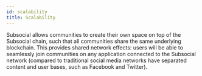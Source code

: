 ```yaml
---
id: scalability
title: Scalability
---
```


Subsocial allows communities to create their own space on top of the Subsocial chain, such that
all communities share the same underlying blockchain. This provides shared network effects:
users will be able to seamlessly join communities on any application connected to the Subsocial network 
(compared to traditional social media networks have separated content and user bases, such as Facebook and Twitter).
